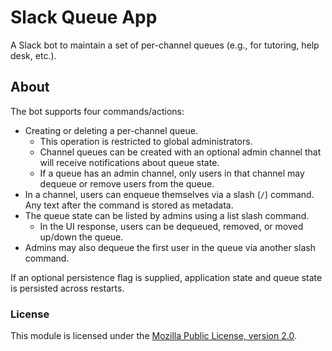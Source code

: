 # Slack Queue App

A Slack bot to maintain a set of per-channel queues (e.g., for tutoring, help desk, etc.).

## About

The bot supports four commands/actions:

* Creating or deleting a per-channel queue.
  * This operation is restricted to global administrators.
  * Channel queues can be created with an optional admin channel that will
    receive notifications about queue state.
  * If a queue has an admin channel, only users in that channel may dequeue or
    remove users from the queue.
* In a channel, users can enqueue themselves via a slash (`/`) command. Any text
  after the command is stored as metadata.
* The queue state can be listed by admins using a list slash command.
  * In the UI response, users can be dequeued, removed, or moved up/down the
    queue.
* Admins may also dequeue the first user in the queue via another slash command.

If an optional persistence flag is supplied, application state and queue state
is persisted across restarts.

### License

This module is licensed under the [Mozilla Public License, version
2.0](https://www.mozilla.org/en-US/MPL/).
